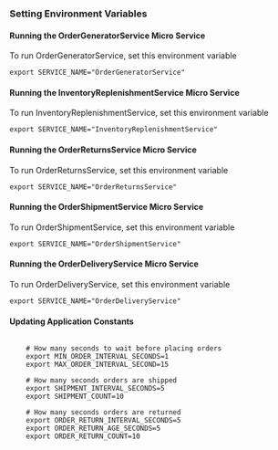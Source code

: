 

### Setting Environment Variables

#### Running the OrderGeneratorService Micro Service
To run OrderGeneratorService, set this environment variable

````shell script
export SERVICE_NAME="OrderGeneratorService"
````

#### Running the InventoryReplenishmentService Micro Service
To run InventoryReplenishmentService, set this environment variable

````shell script
export SERVICE_NAME="InventoryReplenishmentService"
````

#### Running the OrderReturnsService Micro Service
To run OrderReturnsService, set this environment variable

````shell script
export SERVICE_NAME="OrderReturnsService"
````

#### Running the OrderShipmentService Micro Service
To run OrderShipmentService, set this environment variable

````shell script
export SERVICE_NAME="OrderShipmentService"
````

#### Running the OrderDeliveryService Micro Service
To run OrderDeliveryService, set this environment variable

````shell script
export SERVICE_NAME="OrderDeliveryService"
````

#### Updating Application Constants

````shell script

    # How many seconds to wait before placing orders
    export MIN_ORDER_INTERVAL_SECONDS=1
    export MAX_ORDER_INTERVAL_SECOND=15

    # How many seconds orders are shipped
    export SHIPMENT_INTERVAL_SECONDS=5
    export SHIPMENT_COUNT=10

    # How many seconds orders are returned
    export ORDER_RETURN_INTERVAL_SECONDS=5
    export ORDER_RETURN_AGE_SECONDS=5
    export ORDER_RETURN_COUNT=10

````